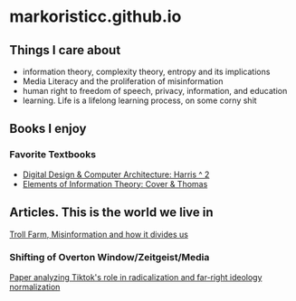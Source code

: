 # markoristicc.github.io

## Things I care about
- information theory, complexity theory, entropy and its implications
- Media Literacy and the proliferation of misinformation
- human right to freedom of speech, privacy, information, and education
- learning. Life is a lifelong learning process, on some corny shit

## Books I enjoy

### Favorite Textbooks
- [Digital Design & Computer Architecture: Harris ^ 2](https://www.amazon.com/Digital-Design-Computer-Architecture-Harris/dp/0123944244)
- [Elements of Information Theory: Cover & Thomas](http://staff.ustc.edu.cn/~cgong821/Wiley.Interscience.Elements.of.Information.Theory.Jul.2006.eBook-DDU.pdf)

## Articles. This is the world we live in

[Troll Farm, Misinformation and how it divides us](https://www.technologyreview.com/2021/09/16/1035851/facebook-troll-farms-report-us-2020-election/)

### Shifting of Overton Window/Zeitgeist/Media

[Paper analyzing Tiktok's role in radicalization and far-right ideology normalization](https://www.tandfonline.com/doi/full/10.1080/1472586X.2023.2274890#:~:text=Different%20from%20right%2Dwing%20parties,its%20short%20'snackable'%20video%20format)





